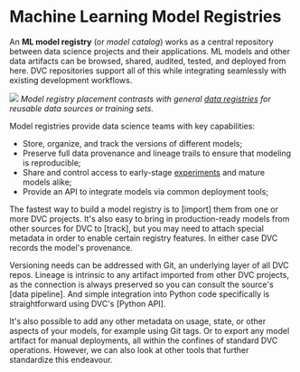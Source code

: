 # Machine Learning Model Registries

An **ML model registry** (or _model catalog_) works as a central repository
between data science projects and their applications. ML models and other data
artifacts can be browsed, shared, audited, tested, and deployed from here. DVC
repositories support all of this while integrating seamlessly with existing
development workflows.

![](/img/ml_model_registry_placement.jpg) _Model registry placement contrasts
with general [data registries] for reusable data sources or training sets._

[data registries]: /doc/use-cases/data-registries

Model registries provide data science teams with key capabilities:

- Store, organize, and track the versions of different models;
- Preserve full data provenance and lineage trails to ensure that modeling is
  reproducible;
- Share and control access to early-stage [experiments] and mature models alike;
- Provide an API to integrate models via common deployment tools;

[experiments]: https://dvc.org/doc/user-guide/experiment-management

The fastest way to build a model registry is to [import] them from one or more
DVC projects. It's also easy to bring in production-ready models from other
sources for DVC to [track], but you may need to attach special metadata in order
to enable certain registry features. In either case DVC records the model's
provenance.

Versioning needs can be addressed with Git, an underlying layer of all DVC
repos. Lineage is intrinsic to any artifact imported from other DVC projects, as
the connection is always preserved so you can consult the source's [data
pipeline]. And simple integration into Python code specifically is
straightforward using DVC's [Python API].

It's also possible to add any other metadata on usage, state, or other aspects
of your models, for example using Git tags. Or to export any model artifact for
manual deployments, all within the confines of standard DVC operations. However,
we can also look at other tools that further standardize this endeavour.
